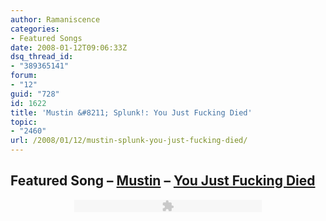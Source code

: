 ```yaml
---
author: Ramaniscence
categories:
- Featured Songs
date: 2008-01-12T09:06:33Z
dsq_thread_id:
- "389365141"
forum:
- "12"
guid: "728"
id: 1622
title: 'Mustin &#8211; Splunk!: You Just Fucking Died'
topic:
- "2460"
url: /2008/01/12/mustin-splunk-you-just-fucking-died/
---
```


## Featured Song &#8211; <a href="http://wiki.thasauce.net/index.php?title=Mustin" target="_blank">Mustin</a> &#8211; <a href="http://olremix.org/remixes/727" target="_blank">You Just Fucking Died</a>[](http://virt.vgmix.com/Virt_-_Shantae_Bandit_Town_Redux.mp3)

<div align="center">
  <embed width="300" height="20" type="application/x-shockwave-flash" src="http://compo.thasauce.net/swf/mp3player.swf" id="line" name="line" quality="high" flashvars="file=featsong/Mustin_-_You_Just_Fucking_Died(Spelunker).mp3&#038;repeat=false&#038;showdigits=true&#038;usekeys=false" />
</div>